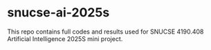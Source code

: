# snucse-ai-2025s
This repo contains full codes and results used for SNUCSE 4190.408 Artificial Intelligence 2025S mini project.
